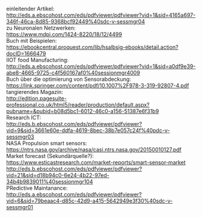 einleitender Artikel:  
http://eds.a.ebscohost.com/eds/pdfviewer/pdfviewer?vid=1&sid=4165a697-346f-46ca-8d85-9368bcf92449%40sdc-v-sessmgr04  
zu Neuronalen Netzwerken:  
https://www.mdpi.com/1424-8220/18/12/4499  
Buch mit Beispielen:  
https://ebookcentral.proquest.com/lib/hsalbsig-ebooks/detail.action?docID=1666479  
IIOT food Manufacturing:  
http://eds.a.ebscohost.com/eds/pdfviewer/pdfviewer?vid=1&sid=a0df9e39-abe8-4665-9725-c4f560167af0%40sessionmgr4009  
Buch über die optimierung von Sensorabdeckung:  
https://link.springer.com/content/pdf/10.1007%2F978-3-319-92807-4.pdf  
tangierendes Magazin:  
http://edition.pagesuite-professional.co.uk/html5/reader/production/default.aspx?pubname=&pubid=b08d5bc1-6012-46c0-a156-51387e6f31b9  
Research ICT:  
http://eds.b.ebscohost.com/eds/pdfviewer/pdfviewer?vid=9&sid=3661e60e-ddfa-4619-8bec-38b7e057c24f%40pdc-v-sessmgr03  
NASA Propulsion smart sensors:    
https://ntrs.nasa.gov/archive/nasa/casi.ntrs.nasa.gov/20150010127.pdf    
Market forecast (Sekundärquelle?):  
https://www.esticastresearch.com/market-reports/smart-sensor-market  
http://eds.b.ebscohost.com/eds/pdfviewer/pdfviewer?vid=21&sid=d18b94c0-6e24-4b22-97ed-34b4b9839011%40sessionmgr104  
PRedictive Maintanance:
http://eds.a.ebscohost.com/eds/pdfviewer/pdfviewer?vid=6&sid=79beaac4-d85c-42d9-a415-5642949e3f30%40sdc-v-sessmgr01

 
